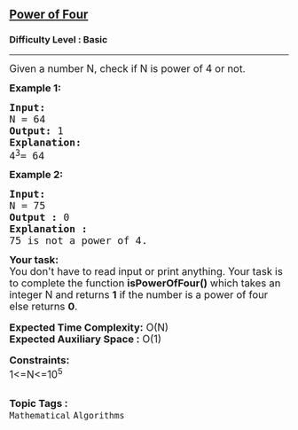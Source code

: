 <h2><a href="https://practice.geeksforgeeks.org/problems/power-of-four/1?page=4&difficulty[]=-1&status[]=solved&sortBy=submissions">Power of Four</a></h2><h3>Difficulty Level : Basic</h3><hr><div class="problems_problem_content__Xm_eO"><p><span style="font-size:18px">Given a number N, check if&nbsp;N&nbsp;is power of 4&nbsp;or not.</span></p>

<p><span style="font-size:18px"><strong>Example 1:</strong></span></p>

<pre><span style="font-size:18px"><strong>Input: </strong>
N = 64
<strong>Output:</strong> 1
<strong>Explanation:</strong>
4</span><sup><span style="font-size:15px">3</span></sup><span style="font-size:18px">= 64</span></pre>

<p><span style="font-size:18px"><strong>Example 2:</strong></span></p>

<pre><span style="font-size:18px"><strong>Input: </strong>
N = 75
<strong>Output :</strong> 0
<strong>Explanation :</strong>
75 is not a power of 4.</span></pre>

<div><span style="font-size:18px"><strong>Your task:</strong></span></div>

<div><span style="font-size:18px">You don't have to read input or print anything. Your task is to complete the function <strong>isPowerOfFour()</strong> which takes an integer N and returns <strong>1</strong> if the number is a power of four else returns <strong>0</strong>.</span></div>

<div>&nbsp;</div>

<div><span style="font-size:18px"><strong>Expected Time Complexity:</strong> O(N)</span></div>

<div><span style="font-size:18px"><strong>Expected Auxiliary Space :</strong> O(1)</span></div>

<div><br>
<span style="font-size:18px"><strong>Constraints:</strong><br>
1&lt;=N&lt;=10<sup>5</sup></span></div>
</div><br><p><span style=font-size:18px><strong>Topic Tags : </strong><br><code>Mathematical</code>&nbsp;<code>Algorithms</code>&nbsp;